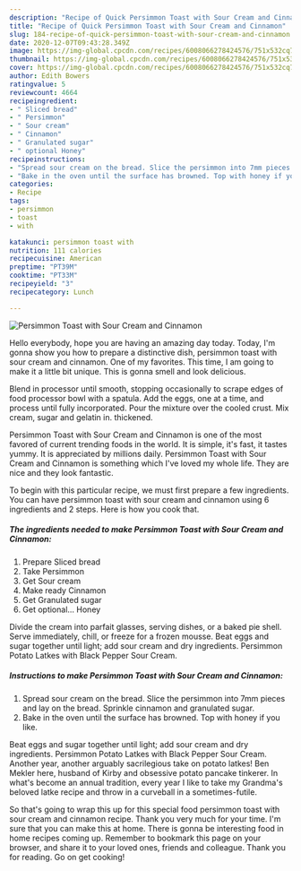 ```yaml
---
description: "Recipe of Quick Persimmon Toast with Sour Cream and Cinnamon"
title: "Recipe of Quick Persimmon Toast with Sour Cream and Cinnamon"
slug: 184-recipe-of-quick-persimmon-toast-with-sour-cream-and-cinnamon
date: 2020-12-07T09:43:28.349Z
image: https://img-global.cpcdn.com/recipes/6008066278424576/751x532cq70/persimmon-toast-with-sour-cream-and-cinnamon-recipe-main-photo.jpg
thumbnail: https://img-global.cpcdn.com/recipes/6008066278424576/751x532cq70/persimmon-toast-with-sour-cream-and-cinnamon-recipe-main-photo.jpg
cover: https://img-global.cpcdn.com/recipes/6008066278424576/751x532cq70/persimmon-toast-with-sour-cream-and-cinnamon-recipe-main-photo.jpg
author: Edith Bowers
ratingvalue: 5
reviewcount: 4664
recipeingredient:
- " Sliced bread"
- " Persimmon"
- " Sour cream"
- " Cinnamon"
- " Granulated sugar"
- " optional Honey"
recipeinstructions:
- "Spread sour cream on the bread. Slice the persimmon into 7mm pieces and lay on the bread. Sprinkle cinnamon and granulated sugar."
- "Bake in the oven until the surface has browned. Top with honey if you like."
categories:
- Recipe
tags:
- persimmon
- toast
- with

katakunci: persimmon toast with 
nutrition: 111 calories
recipecuisine: American
preptime: "PT39M"
cooktime: "PT33M"
recipeyield: "3"
recipecategory: Lunch

---
```



![Persimmon Toast with Sour Cream and Cinnamon](https://img-global.cpcdn.com/recipes/6008066278424576/751x532cq70/persimmon-toast-with-sour-cream-and-cinnamon-recipe-main-photo.jpg)

Hello everybody, hope you are having an amazing day today. Today, I'm gonna show you how to prepare a distinctive dish, persimmon toast with sour cream and cinnamon. One of my favorites. This time, I am going to make it a little bit unique. This is gonna smell and look delicious.

Blend in processor until smooth, stopping occasionally to scrape edges of food processor bowl with a spatula. Add the eggs, one at a time, and process until fully incorporated. Pour the mixture over the cooled crust. Mix cream, sugar and gelatin in. thickened.

Persimmon Toast with Sour Cream and Cinnamon is one of the most favored of current trending foods in the world. It is simple, it's fast, it tastes yummy. It is appreciated by millions daily. Persimmon Toast with Sour Cream and Cinnamon is something which I've loved my whole life. They are nice and they look fantastic.


To begin with this particular recipe, we must first prepare a few ingredients. You can have persimmon toast with sour cream and cinnamon using 6 ingredients and 2 steps. Here is how you cook that.

<!--inarticleads1-->

##### The ingredients needed to make Persimmon Toast with Sour Cream and Cinnamon:

1. Prepare  Sliced bread
1. Take  Persimmon
1. Get  Sour cream
1. Make ready  Cinnamon
1. Get  Granulated sugar
1. Get  optional... Honey


Divide the cream into parfait glasses, serving dishes, or a baked pie shell. Serve immediately, chill, or freeze for a frozen mousse. Beat eggs and sugar together until light; add sour cream and dry ingredients. Persimmon Potato Latkes with Black Pepper Sour Cream. 

<!--inarticleads2-->

##### Instructions to make Persimmon Toast with Sour Cream and Cinnamon:

1. Spread sour cream on the bread. Slice the persimmon into 7mm pieces and lay on the bread. Sprinkle cinnamon and granulated sugar.
1. Bake in the oven until the surface has browned. Top with honey if you like.


Beat eggs and sugar together until light; add sour cream and dry ingredients. Persimmon Potato Latkes with Black Pepper Sour Cream. Another year, another arguably sacrilegious take on potato latkes! Ben Mekler here, husband of Kirby and obsessive potato pancake tinkerer. In what&#39;s become an annual tradition, every year I like to take my Grandma&#39;s beloved latke recipe and throw in a curveball in a sometimes-futile. 

So that's going to wrap this up for this special food persimmon toast with sour cream and cinnamon recipe. Thank you very much for your time. I'm sure that you can make this at home. There is gonna be interesting food in home recipes coming up. Remember to bookmark this page on your browser, and share it to your loved ones, friends and colleague. Thank you for reading. Go on get cooking!
